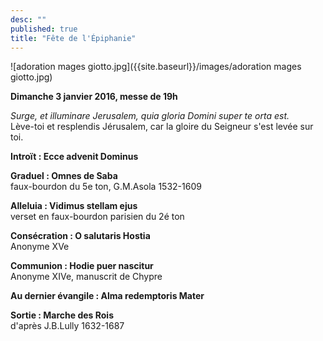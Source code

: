 ```yaml
---
desc: ""
published: true
title: "Fête de l'Épiphanie"
---
```



![adoration mages giotto.jpg]({{site.baseurl}}/images/adoration mages giotto.jpg)


**Dimanche 3 janvier 2016, messe de 19h**  

*Surge, et illuminare Jerusalem, quia gloria Domini super te orta est.*  
Lève-toi et resplendis Jérusalem, car la gloire du Seigneur s'est levée sur toi.

**Introït : Ecce advenit Dominus**

**Graduel : Omnes de Saba**  
faux-bourdon du 5e ton, G.M.Asola 1532-1609

**Alleluia : Vidimus stellam ejus**  
verset en faux-bourdon parisien du 2é ton

**Consécration : O salutaris Hostia**  
Anonyme XVe

**Communion : Hodie puer nascitur**  
Anonyme XIVe, manuscrit de Chypre

**Au dernier évangile : Alma redemptoris Mater**  

**Sortie : Marche des Rois**  
d'après J.B.Lully 1632-1687
